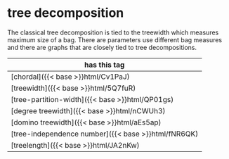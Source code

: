 # tree decomposition

The classical tree decomposition is tied to the treewidth which measures maximum size of a bag. There are parameters use different bag measures and there are graphs that are closely tied to tree decompositions.

| has this tag |
| --- |
| [chordal]({{< base >}}html/Cv1PaJ) |
| [treewidth]({{< base >}}html/5Q7fuR) |
| [tree-partition-width]({{< base >}}html/QP01gs) |
| [degree treewidth]({{< base >}}html/nCWUh3) |
| [domino treewidth]({{< base >}}html/aEs5ap) |
| [tree-independence number]({{< base >}}html/fNR6QK) |
| [treelength]({{< base >}}html/JA2nKw) |